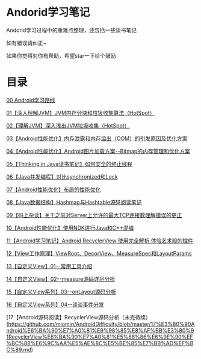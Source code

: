 # Andorid学习笔记

Andorid学习过程中的重难点整理，还包括一些读书笔记

如有错误请纠正~

如果你觉得对你有帮助，希望star一下给个鼓励


# 目录

[00 Android学习路线](https://github.com/miomin/AndroidDifficulty/blob/master/00%E3%80%90%E5%AD%A6%E4%B9%A0%E6%B8%85%E5%8D%95%E3%80%91%E6%88%91%E7%9A%84Android%E5%AD%A6%E4%B9%A0%E6%B8%85%E5%8D%95.md)

[01【深入理解JVM】JVM内存分块和垃圾收集算法（HotSpot）](https://github.com/miomin/AndroidDifficulty/blob/master/01%E3%80%90%E7%90%86%E8%A7%A3JVM%E3%80%91JVM%E5%86%85%E5%AD%98%E5%88%86%E5%9D%97%E5%92%8C%E5%9E%83%E5%9C%BE%E6%94%B6%E9%9B%86%E7%AE%97%E6%B3%95%EF%BC%88HotSpot%EF%BC%89.md)

[02【理解JVM】深入浅出JVM垃圾收集（HotSpot）](https://github.com/miomin/AndroidDifficulty/blob/master/02%E3%80%90%E7%90%86%E8%A7%A3JVM%E3%80%91%E6%B7%B1%E5%85%A5%E6%B5%85%E5%87%BAJVM%E5%9E%83%E5%9C%BE%E6%94%B6%E9%9B%86%EF%BC%88HotSpot%EF%BC%89.md)

[03【Android性能优化】内存泄露和内存溢出（OOM）的引发原因及优化方案](https://github.com/miomin/AndroidDifficulty/blob/master/03%E3%80%90Android%E6%80%A7%E8%83%BD%E4%BC%98%E5%8C%96%E3%80%91%E5%86%85%E5%AD%98%E6%B3%84%E9%9C%B2%E5%92%8C%E5%86%85%E5%AD%98%E6%BA%A2%E5%87%BA%EF%BC%88OOM%EF%BC%89%E7%9A%84%E5%BC%95%E5%8F%91%E5%8E%9F%E5%9B%A0%E5%8F%8A%E4%BC%98%E5%8C%96%E6%96%B9%E6%A1%88.md)

[04【Android性能优化】Android图片加载方案--Bitmap的内存管理和优化方案](https://github.com/miomin/AndroidDifficulty/blob/master/04%E3%80%90Android%E6%80%A7%E8%83%BD%E4%BC%98%E5%8C%96%E3%80%91Android%E5%9B%BE%E7%89%87%E5%8A%A0%E8%BD%BD%E6%96%B9%E6%A1%88--Bitmap%E7%9A%84%E5%86%85%E5%AD%98%E7%AE%A1%E7%90%86%E5%92%8C%E4%BC%98%E5%8C%96%E6%96%B9%E6%A1%88.md)

[05【Thinking in Java读书笔记】如何安全的终止线程](https://github.com/miomin/AndroidDifficulty/blob/master/05%E3%80%90Thinking%20in%20Java%E8%AF%BB%E4%B9%A6%E7%AC%94%E8%AE%B0%E3%80%91%E5%A6%82%E4%BD%95%E5%AE%89%E5%85%A8%E7%9A%84%E7%BB%88%E6%AD%A2%E7%BA%BF%E7%A8%8B.md)

[06【Java并发编程】对比synchronized和Lock](https://github.com/miomin/AndroidDifficulty/blob/master/06%E3%80%90Java%E5%B9%B6%E5%8F%91%E7%BC%96%E7%A8%8B%E3%80%91%E5%AF%B9%E6%AF%94synchronized%E5%92%8CLock.md)

[07【Android性能优化】布局的性能优化](https://github.com/miomin/AndroidDifficulty/blob/master/07%E3%80%90Android%E6%80%A7%E8%83%BD%E4%BC%98%E5%8C%96%E3%80%91%E5%B8%83%E5%B1%80%E7%9A%84%E6%80%A7%E8%83%BD%E4%BC%98%E5%8C%96.md)

[08【Java数据结构】Hashmap与Hashtable源码阅读笔记](https://github.com/miomin/AndroidDifficulty/blob/master/08%E3%80%90Java%E6%95%B0%E6%8D%AE%E7%BB%93%E6%9E%84%E3%80%91Hashmap%E4%B8%8EHashtable%E6%BA%90%E7%A0%81%E9%98%85%E8%AF%BB%E7%AC%94%E8%AE%B0.md)

[09【码上杂谈】关于之前对Server上允许的最大TCP连接数理解错误的更正](https://github.com/miomin/AndroidDifficulty/blob/master/09%E3%80%90%E7%A0%81%E4%B8%8A%E6%9D%82%E8%B0%88%E3%80%91%E5%85%B3%E4%BA%8E%E4%B9%8B%E5%89%8D%E5%AF%B9Server%E4%B8%8A%E5%85%81%E8%AE%B8%E7%9A%84%E6%9C%80%E5%A4%A7TCP%E8%BF%9E%E6%8E%A5%E6%95%B0%E7%90%86%E8%A7%A3%E9%94%99%E8%AF%AF%E7%9A%84%E6%9B%B4%E6%AD%A3.md)

[10【Android性能优化】使用NDK进行Java和C++混编](https://github.com/miomin/AndroidDifficulty/blob/master/10%E3%80%90Android%E6%80%A7%E8%83%BD%E4%BC%98%E5%8C%96%E3%80%91%E4%BD%BF%E7%94%A8NDK%E8%BF%9B%E8%A1%8CJava%E5%92%8CC%2B%2B%E6%B7%B7%E7%BC%96.md)

[11【Android学习笔记】Android RecyclerView 使用完全解析 体验艺术般的控件](https://github.com/miomin/AndroidDifficulty/blob/master/11%E3%80%90Android%E5%AD%A6%E4%B9%A0%E7%AC%94%E8%AE%B0%E3%80%91Android%20RecyclerView%20%E4%BD%BF%E7%94%A8%E5%AE%8C%E5%85%A8%E8%A7%A3%E6%9E%90%20%E4%BD%93%E9%AA%8C%E8%89%BA%E6%9C%AF%E8%88%AC%E7%9A%84%E6%8E%A7%E4%BB%B6.md)

[12【View工作原理】ViewRoot、DecorView、MeasureSpec和LayoutParams](https://github.com/miomin/AndroidDifficulty/blob/master/12%E3%80%90View%E5%B7%A5%E4%BD%9C%E5%8E%9F%E7%90%86%E3%80%91ViewRoot%E3%80%81DecorView%E3%80%81MeasureSpec%E5%92%8CLayoutParams.md)

[13【自定义View】01--常用工具介绍](https://github.com/miomin/AndroidDifficulty/blob/master/13%E3%80%90%E8%87%AA%E5%AE%9A%E4%B9%89View%E3%80%9101--%E5%B8%B8%E7%94%A8%E5%B7%A5%E5%85%B7%E4%BB%8B%E7%BB%8D.md)

[14【自定义View】02--measure源码详尽分析](https://github.com/miomin/AndroidDifficulty/blob/master/14%E3%80%90%E8%87%AA%E5%AE%9A%E4%B9%89View%E3%80%9102--measure%E6%BA%90%E7%A0%81%E8%AF%A6%E5%B0%BD%E5%88%86%E6%9E%90.md)

[15【自定义View系列】03--onLayout源码分析](https://github.com/miomin/AndroidDifficulty/blob/master/15%E3%80%90%E8%87%AA%E5%AE%9A%E4%B9%89View%E7%B3%BB%E5%88%97%E3%80%9103--onLayout%E6%BA%90%E7%A0%81%E5%88%86%E6%9E%90.md)

[16【自定义View系列】04--谈谈事件分发](https://github.com/miomin/AndroidDifficulty/blob/master/16%E3%80%90%E8%87%AA%E5%AE%9A%E4%B9%89View%E7%B3%BB%E5%88%97%E3%80%9104--%E8%B0%88%E8%B0%88%E4%BA%8B%E4%BB%B6%E5%88%86%E5%8F%91.md)

[17【Android源码阅读】RecyclerView源码分析（未完待续）(https://github.com/miomin/AndroidDifficulty/blob/master/17%E3%80%90Android%E6%BA%90%E7%A0%81%E9%98%85%E8%AF%BB%E3%80%91RecyclerView%E6%BA%90%E7%A0%81%E5%88%86%E6%9E%90%EF%BC%88%E6%9C%AA%E5%AE%8C%E5%BE%85%E7%BB%AD%EF%BC%89.md)

